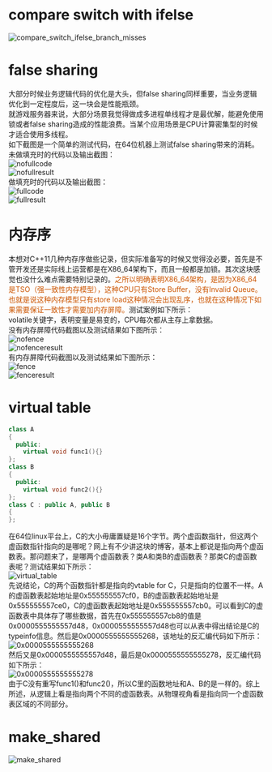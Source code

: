 # compare switch with ifelse  
  ![compare_switch_ifelse_branch_misses](../miscellaneous/picture/compare_switch_ifelse_branch_misses.png)

# false sharing
  大部分时候业务逻辑代码的优化是大头，但false sharing同样重要，当业务逻辑优化到一定程度后，这一块会是性能瓶颈。  
  就游戏服务器来说，大部分场景我觉得做成多进程单线程才是最优解，能避免使用锁或者false sharing造成的性能浪费。当某个应用场景是CPU计算密集型的时候才适合使用多线程。  
  如下截图是一个简单的测试代码，在64位机器上测试false sharing带来的消耗。  
  未做填充时的代码以及输出截图：  
  ![nofullcode](../miscellaneous/picture/nofullcode.png)  
  ![nofullresult](../miscellaneous/picture/nofullresult.png)  
  做填充时的代码以及输出截图：  
  ![fullcode](../miscellaneous/picture/fullcode.png)  
  ![fullresult](../miscellaneous/picture/fullresult.png)  

# 内存序
  本想对C++11几种内存序做些记录，但实际准备写的时候又觉得没必要，首先是不管开发还是实际线上运营都是在X86_64架构下，而且一般都是加锁。其次这块感觉也没什么难点需要特别记录的。<font color= "#CC5500">之所以明确表明X86_64架构，是因为X86_64是TSO（强一致性内存模型），这种CPU只有Store Buffer，没有Invalid Queue。也就是说这种内存模型只有store load这种情况会出现乱序，也就在这种情况下如果需要保证一致性才需要加内存屏障。</font>测试案例如下所示：  
  volatile关键字，表明变量是易变的，CPU每次都从主存上拿数据。  
  没有内存屏障代码截图以及测试结果如下图所示：  
  ![nofence](../miscellaneous/picture/no_fence.png)  
  ![nofenceresult](../miscellaneous/picture/no_fence_result.png)  
  有内存屏障代码截图以及测试结果如下图所示：  
  ![fence](../miscellaneous/picture/fence.png)  
  ![fenceresult](../miscellaneous/picture/fence_result.png)  

# virtual table  
  ```c++  
  class A
  {
    public:
      virtual void func1(){}
  };
  class B
  {
    public:
      virtual void func2(){}
  };
  class C : public A, public B
  {
  };
  ```  
  在64位linux平台上，C的大小毋庸置疑是16个字节。两个虚函数指针，但这两个虚函数指针指向的是哪呢？网上有不少讲这块的博客，基本上都说是指向两个虚函数表。那问题来了，是哪两个虚函数表？类A和类B的虚函数表？那类C的虚函数表呢？测试结果如下所示：  
  ![virtual_table](../miscellaneous/picture/virtual_table.png)  
  先说结论，C的两个函数指针都是指向的vtable for C，只是指向的位置不一样。A的虚函数表起始地址是0x555555557cf0，B的虚函数表起始地址是0x555555557ce0，C的虚函数表起始地址是0x555555557cb0。可以看到C的虚函数表中具体存了哪些数据，首先在0x555555557cb8的值是0x0000555555557d48，0x0000555555557d48也可以从表中得出结论是C的typeinfo信息。然后是0x0000555555555268，该地址的反汇编代码如下所示：  
  ![0x0000555555555268](../miscellaneous/picture/0x0000555555555268.png)  
  然后又是0x0000555555557d48，最后是0x0000555555555278，反汇编代码如下所示：  
  ![0x0000555555555278](../miscellaneous/picture/0x0000555555555278.png)  
  由于C没有重写func1()和func2()，所以C里的函数地址和A、B的是一样的。综上所述，从逻辑上看是指向两个不同的虚函数表。从物理视角看是指向同一个虚函数表区域的不同部分。

# make_shared
![make_shared](../miscellaneous/picture/make_shared.jpeg)